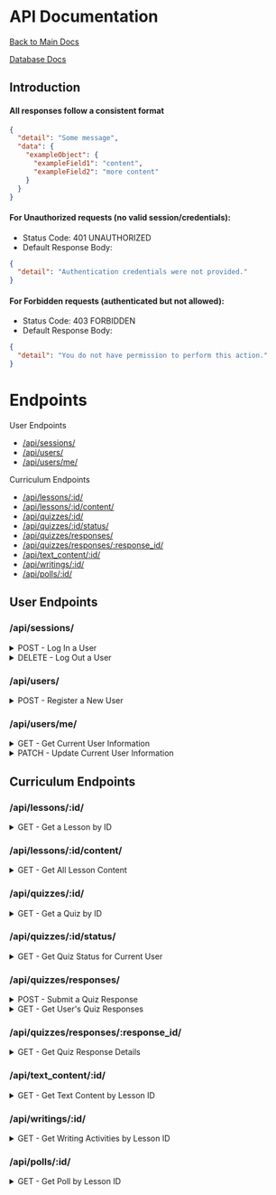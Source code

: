 # API Documentation

[Back to Main Docs](../README.md)

[Database Docs](./database-diagram.md)

## Introduction

#### All responses follow a consistent format

```json
{
  "detail": "Some message",
  "data": {
    "exampleObject": {
      "exampleField1": "content",
      "exampleField2": "more content"
    }
  }
}
```

#### For **Unauthorized** requests (no valid session/credentials):

- Status Code: 401 UNAUTHORIZED
- Default Response Body:

```json
{
  "detail": "Authentication credentials were not provided."
}
```

#### For **Forbidden** requests (authenticated but not allowed):

- Status Code: 403 FORBIDDEN
- Default Response Body:

```json
{
  "detail": "You do not have permission to perform this action."
}
```

# Endpoints

User Endpoints

- [/api/sessions/](#apisessions)
- [/api/users/](#apiusers)
- [/api/users/me/](#apiusersme)

Curriculum Endpoints

- [/api/lessons/:id/](#apilessonsid)
- [/api/lessons/:id/content/](#apilessonsidcontent)
- [/api/quizzes/:id/](#apiquizzesid)
- [/api/quizzes/:id/status/](#apiquizzesidstatus)
- [/api/quizzes/responses/](#apiquizzesresponses)
- [/api/quizzes/responses/:response_id/](#apiquizzesresponsesresponse_id)
- [/api/text_content/:id/](#apitext_contentid)
- [/api/writings/:id/](#apiwritingsid)
- [/api/polls/:id/](#apipolls_id)

## User Endpoints

### /api/sessions/

<details>
<summary>POST - Log In a User</summary>
Logs in a user with valid credentials and returns the current user's information.

- Require Authentication: false
- Request

  - Method `POST`
  - URL: /api/sessions/
  - Headers:
    - Content-Type: application/json
  - Body:

    ```json
    {
      "username": "js01ca28",
      "password": "secret password"
    }
    ```

- Successful Response

  - Status Code: 200
  - Headers:
    - Content-Type: application/json
  - Body:

    ```json
    {
      "detail": "Login successful",
      "data": {
        "user": {
          "id": 1,
          "username": "js01ca28",
          "display_name": "John Smith",
          "facility_id": "94805897432092394720",
          "profile_picture": "cdn://user/1?height=100&width=100",
          "consent": false,
          "preferences": {
            "theme": "light",
            "text_size": "txt-base"
          }
        }
      }
    }
    ```

- Error Response: Invalid credentials

  - Status Code: 401
  - Headers:
    - Content-Type: application/json
  - Body:

    ```json
    {
      "detail": "Invalid credentials"
    }
    ```

- Error response: Body validation errors

  - Status Code: 400
  - Headers:
    - Content-Type: application/json
  - Body:

    ```json
    {
      "detail": {
        "username": "Username is required",
        "password": "Password is required"
      }
    }
    ```
</details>

<details>
<summary>DELETE - Log Out a User</summary>
Ends the current user session.

- Require Authentication: true
- Request

  - Method: DELETE
  - URL: /api/sessions/
  - Body: none

- Successful Response

  - Status Code: 200
  - Headers:
    - Content-Type: application/json
  - Body:

    ```json
    {
      "detail": "Logout successful",
      "status": 200
    }
    ```
</details>

### /api/users/

<details>
<summary>POST - Register a New User</summary>
Creates a new user, logs them in, and returns the user's information.

- Require Authentication: false
- Request

  - Method `POST`
  - URL: /api/users/
  - Headers:
    - Content-Type: application/json
  - Body:

    ```json
    {
      "username": "js01ca28",
      "password": "secret password",
      "password_confirm": "secret password",
      "display_name": "John Smith",
      "facility_id": "94805897432092394720",
      "consent": false
    }
    ```

- Successful Response

  - Status Code: 201
  - Headers:
    - Content-Type: application/json
  - Body:

    ```json
    {
      "detail": "Registration successful",
      "data": {
        "user": {
          "id": 1,
          "username": "js01ca28",
          "display_name": "John Smith",
          "facility_id": "94805897432092394720",
          "profile_picture": null,
          "consent": false,
          "preferences": {
            "theme": "light",
            "text_size": "txt-base"
          }
        }
      }
    }
    ```

- Error response: Password validation errors

  - Status Code: 400
  - Headers:
    - Content-Type: application/json
  - Body:

    ```json
    {
      "detail": {
        "password": ["Password must be at least 8 characters long", "Password must contain at least one digit"]
      }
    }
    ```

- Error response: Passwords don't match

  - Status Code: 400
  - Headers:
    - Content-Type: application/json
  - Body:

    ```json
    {
      "detail": {
        "password": "Password fields didn't match."
      }
    }
    ```
</details>

### /api/users/me/

<details>
<summary>GET - Get Current User Information</summary>
Returns information about the currently authenticated user.

- Require Authentication: true
- Request

  - Method `GET`
  - URL: /api/users/me/
  - Headers:
    - Content-Type: application/json
  - Body: None

- Successful Response

  - Status Code: 200
  - Headers:
    - Content-Type: application/json
  - Body:

    ```json
    {
      "data": {
        "user": {
          "id": 1,
          "username": "js01ca28",
          "display_name": "John Smith",
          "facility_id": "94805897432092394720",
          "profile_picture": "cdn://user/1?height=100&width=100",
          "consent": false,
          "preferences": {
            "theme": "light",
            "text_size": "txt-base"
          }
        }
      },
      "status": 200
    }
    ```
</details>

<details>
<summary>PATCH - Update Current User Information</summary>
Updates the current user's information.

- Require Authentication: true
- Request

  - Method `PATCH`
  - URL: /api/users/me/
  - Headers:
    - Content-Type: application/json
  - Body:

    ```json
    {
      "display_name": "Jane Smith",
      "profile_picture": "https://example.com/profile.jpg",
      "consent": true,
      "theme": "dark",
      "text_size": "txt-lg"
    }
    ```

- Successful Response

  - Status Code: 200
  - Headers:
    - Content-Type: application/json
  - Body:

    ```json
    {
      "detail": "User information updated successfully",
      "data": {
        "user": {
          "id": 1,
          "username": "js01ca28",
          "display_name": "Jane Smith",
          "facility_id": "94805897432092394720",
          "profile_picture": "https://example.com/profile.jpg",
          "consent": true,
          "preferences": {
            "theme": "dark",
            "text_size": "txt-lg"
          }
        }
      },
      "status": 200
    }
    ```

- Error response: Validation errors

  - Status Code: 400
  - Headers:
    - Content-Type: application/json
  - Body:

    ```json
    {
      "detail": "Failed to update user information",
      "data": {
        "theme": ["Theme is not a valid option."]
      },
      "status": 400
    }
    ```
</details>

## Curriculum Endpoints

### /api/lessons/:id/

<details>
<summary>GET - Get a Lesson by ID</summary>
Retrieves a lesson by its ID.

- Require Authentication: true
- Request

  - Method `GET`
  - URL: /api/lessons/:id
  - Body: None

- Successful Response

  - Status Code: 200
  - Headers:
    - Content-Type: application/json
  - Body:

    ```json
    {
      "detail": "successfully found resource by given id",
      "data": {
        "id": 1,
        "title": "Introduction to College",
        "description": "Learn about the basics of college life and academics",
        "objectives": ["Understand college structures", "Learn about academic resources"],
        "order": 1,
        "tags": ["orientation", "basics"]
      }
    }
    ```

- Error Response: Lesson not found

  - Status Code: 404
  - Headers:
    - Content-Type: application/json
  - Body:

    ```json
    {
      "detail": "cannot find a lesson with this id"
    }
    ```
</details>

### /api/lessons/:id/content/

<details>
<summary>GET - Get All Lesson Content</summary>
Retrieves all content associated with a lesson including text, quizzes, polls, and writing activities.

- Require Authentication: true
- Request

  - Method `GET`
  - URL: /api/lessons/:id/content
  - Body: None

- Successful Response

  - Status Code: 200
  - Headers:
    - Content-Type: application/json
  - Body:

    ```json
    {
      "detail": "Successfully retrieved lesson content",
      "data": {
        "lesson": {
          "id": 1,
          "title": "Introduction to College",
          "description": "Learn about the basics of college life and academics",
          "objectives": ["Understand college structures", "Learn about academic resources"],
          "order": 1,
          "tags": ["orientation", "basics"],
          "activities": {
            "1": {
              "id": 1,
              "lessonId": 1,
              "type": "TextContent",
              "title": "What is College?",
              "content": "College is a place where...",
              "order": 1
            },
            "2": {
              "id": 1,
              "lessonId": 1,
              "type": "Quiz",
              "title": "Basic College Knowledge",
              "instructions": "Answer the following questions",
              "order": 2,
              "passingScore": 70,
              "feedbackConfig": {
                "default": "Keep studying!",
                "ranges": [
                  {
                    "min": 0,
                    "max": 60,
                    "feedback": "You need to review the material"
                  },
                  {
                    "min": 61,
                    "max": 100,
                    "feedback": "Great job!"
                  }
                ]
              },
              "questions": [
                {
                  "id": 1,
                  "quizId": 1,
                  "questionText": "What is a college credit?",
                  "questionType": "multiple_choice",
                  "hasCorrectAnswer": true,
                  "choices": {
                    "options": [
                      {"id": "a", "text": "A type of loan"},
                      {"id": "b", "text": "A unit of academic measurement"},
                      {"id": "c", "text": "A grade level"}
                    ],
                    "correct_answers": ["b"]
                  },
                  "isRequired": true,
                  "order": 1,
                  "feedbackConfig": {
                    "correct": "Well done!",
                    "incorrect": "A credit is a unit of academic measurement."
                  }
                }
              ]
            }
          }
        }
      }
    }
    ```
</details>

### /api/quizzes/:id/

<details>
<summary>GET - Get a Quiz by ID</summary>
Retrieves a quiz by its lesson ID including all associated questions.

- Require Authentication: true
- Request

  - Method `GET`
  - URL: /api/quizzes/:id
  - Body: None

- Successful Response

  - Status Code: 200
  - Headers:
    - Content-Type: application/json
  - Body:

    ```json
    {
      "detail": "successfully found resource by given id",
      "data": {
        "quiz": {
          "id": 1,
          "lessonId": 1,
          "type": "Quiz",
          "title": "College Knowledge Assessment",
          "instructions": "Complete all questions",
          "order": 2,
          "passingScore": 70,
          "feedbackConfig": {
            "default": "Keep studying!",
            "ranges": [
              {
                "min": 0,
                "max": 60,
                "feedback": "You need more review"
              },
              {
                "min": 61,
                "max": 100,
                "feedback": "Well done!"
              }
            ]
          }
        },
        "questions": [
          {
            "id": 1,
            "quizId": 1,
            "questionText": "What is a syllabus?",
            "questionType": "multiple_choice",
            "hasCorrectAnswer": true,
            "choices": {
              "options": [
                {"id": "a", "text": "A classroom building"},
                {"id": "b", "text": "A course outline document"},
                {"id": "c", "text": "A type of degree"}
              ],
              "correct_answers": ["b"]
            },
            "isRequired": true,
            "order": 1,
            "feedbackConfig": {
              "correct": "Correct!",
              "incorrect": "A syllabus is a document that outlines the course"
            }
          }
        ]
      }
    }
    ```

- Error Response: Quiz not found

  - Status Code: 404
  - Headers:
    - Content-Type: application/json
  - Body:

    ```json
    {
      "detail": "cannot find quiz with this id"
    }
    ```
</details>

### /api/quizzes/:id/status/

<details>
<summary>GET - Get Quiz Status for Current User</summary>
Retrieves the current user's status for a specific quiz, including completion status and score.

- Require Authentication: true
- Request

  - Method `GET`
  - URL: /api/quizzes/:id/status
  - Body: None

- Successful Response (Completed Quiz)

  - Status Code: 200
  - Headers:
    - Content-Type: application/json
  - Body:

    ```json
    {
      "detail": "Retrieved quiz completion status",
      "data": {
        "quiz_id": 1,
        "is_complete": true,
        "completion_percentage": 100.0,
        "score": 80
      }
    }
    ```

- Successful Response (Not Started Quiz)

  - Status Code: 200
  - Headers:
    - Content-Type: application/json
  - Body:

    ```json
    {
      "detail": "No response found for this quiz",
      "data": {
        "quiz_id": 1,
        "is_complete": false,
        "completion_percentage": 0.0,
        "score": null
      }
    }
    ```

- Error Response: Quiz not found

  - Status Code: 404
  - Headers:
    - Content-Type: application/json
  - Body:

    ```json
    {
      "detail": "Quiz not found"
    }
    ```
</details>

### /api/quizzes/responses/

<details>
<summary>POST - Submit a Quiz Response</summary>
Submits a user's responses to a quiz, with options for both complete submissions and partial saves.

- Require Authentication: true
- Request

  - Method: `POST`
  - URL: /api/quizzes/responses
  - Headers:
    - Content-Type: application/json
  - Body:

    ```json
    {
      "quiz_id": 1,
      "is_complete": true,
      "question_responses": [
        {
          "question_id": 1,
          "response_data": {
            "selected": "b"
          }
        },
        {
          "question_id": 2,
          "response_data": {
            "selected": ["a", "c"]
          }
        },
        {
          "question_id": 3,
          "response_data": {
            "selected": true
          }
        }
      ]
    }
    ```

- Successful Response

  - Status Code: 201
  - Headers:
    - Content-Type: application/json
  - Body:

    ```json
    {
      "detail": "Quiz response submitted successfully",
      "data": {
        "quiz_response": {
          "id": 1,
          "userId": 5,
          "quizId": 1,
          "score": 2,
          "isComplete": true,
          "completion_percentage": 100.0,
          "time_spent": null,
          "questionResponses": [
            {
              "id": 1,
              "quizResponseId": 1,
              "questionId": 1,
              "responseData": {
                "selected": "b"
              },
              "isCorrect": true,
              "time_spent": null,
              "feedback": "Well done!"
            },
            {
              "id": 2,
              "quizResponseId": 1,
              "questionId": 2,
              "responseData": {
                "selected": ["a", "c"]
              },
              "isCorrect": false,
              "time_spent": null,
              "feedback": "Please review the material."
            },
            {
              "id": 3,
              "quizResponseId": 1,
              "questionId": 3,
              "responseData": {
                "selected": true
              },
              "isCorrect": true,
              "time_spent": null,
              "feedback": "Correct!"
            }
          ]
        },
        "feedback": "Well done! You scored above the passing threshold."
      }
    }
    ```

- Error Response: Missing required questions

  - Status Code: 400
  - Headers:
    - Content-Type: application/json
  - Body:

    ```json
    {
      "detail": "Failed to submit quiz response",
      "data": {
        "question_responses": "Missing responses for required questions: [4, 5]"
      }
    }
    ```

- Error Response: Invalid quiz ID

  - Status Code: 400
  - Headers:
    - Content-Type: application/json
  - Body:

    ```json
    {
      "detail": "Failed to submit quiz response",
      "data": {
        "quiz_id": "Quiz with ID 999 does not exist"
      }
    }
    ```
</details>

<details>
<summary>GET - Get User's Quiz Responses</summary>
Retrieves a list of the current user's quiz responses, optionally filtered by quiz ID.

- Require Authentication: true
- Request

  - Method: `GET`
  - URL: /api/quizzes/responses
  - Headers:
    - Content-Type: application/json
  - Query Parameters:
    - quiz_id (optional): Filter by quiz ID

- Successful Response

  - Status Code: 200
  - Headers:
    - Content-Type: application/json
  - Body:

    ```json
    {
      "detail": "Quiz responses retrieved successfully",
      "data": {
        "quiz_responses": [
          {
            "id": 1,
            "userId": 5,
            "quizId": 1,
            "score": 2,
            "isComplete": true,
            "completion_percentage": 100.0,
            "time_spent": null,
            "questionResponses": [
              {
                "id": 1,
                "quizResponseId": 1,
                "questionId": 1,
                "responseData": {
                  "selected": "b"
                },
                "isCorrect": true,
                "time_spent": null,
                "feedback": "Well done!"
              },
              {
                "id": 2,
                "quizResponseId": 1,
                "questionId": 2,
                "responseData": {
                  "selected": ["a", "c"]
                },
                "isCorrect": false,
                "time_spent": null,
                "feedback": "Please review the material."
              }
            ]
          }
        ]
      }
    }
    ```
</details>

### /api/quizzes/responses/:response_id/

<details>
<summary>GET - Get Quiz Response Details</summary>
Retrieves detailed information about a specific quiz response.

- Require Authentication: true
- Request

  - Method: `GET`
  - URL: /api/quizzes/responses/:response_id
  - Headers:
    - Content-Type: application/json

- Successful Response

  - Status Code: 200
  - Headers:
    - Content-Type: application/json
  - Body:

    ```json
    {
      "detail": "Quiz response details retrieved successfully",
      "data": {
        "quiz_response": {
          "id": 1,
          "userId": 5,
          "quizId": 1,
          "score": 2,
          "isComplete": true,
          "completion_percentage": 100.0,
          "time_spent": null,
          "questionResponses": [
            {
              "id": 1,
              "quizResponseId": 1,
              "questionId": 1,
              "responseData": {
                "selected": "b"
              },
              "isCorrect": true,
              "time_spent": null,
              "feedback": "Well done!"
            },
            {
              "id": 2,
              "quizResponseId": 1,
              "questionId": 2,
              "responseData": {
                "selected": ["a", "c"]
              },
              "isCorrect": false,
              "time_spent": null,
              "feedback": "Please review the material."
            }
          ]
        }
      }
    }
    ```

- Error Response: Quiz response not found

  - Status Code: 404
  - Headers:
    - Content-Type: application/json
  - Body:

    ```json
    {
      "detail": "Quiz response with ID 999 not found"
    }
    ```
</details>

### /api/text_content/:id/

<details>
<summary>GET - Get Text Content by Lesson ID</summary>
Retrieves text content associated with a lesson.

- Require Authentication: true
- Request

  - Method `GET`
  - URL: /api/text_content/:id
  - Body: None

- Successful Response

  - Status Code: 200
  - Headers:
    - Content-Type: application/json
  - Body:

    ```json
    {
      "detail": "successfully found resource by given id",
      "data": [
        {
          "id": 1,
          "lessonId": 1,
          "type": "TextContent",
          "title": "Introduction to College Life",
          "content": "College life is characterized by...",
          "order": 1
        },
        {
          "id": 2,
          "lessonId": 1,
          "type": "TextContent",
          "title": "Academic Resources",
          "content": "Here are some resources you should know about...",
          "order": 2
        }
      ]
    }
    ```

- Error Response: Text content not found

  - Status Code: 404
  - Headers:
    - Content-Type: application/json
  - Body:

    ```json
    {
      "detail": "cannot find text content with this lesson id"
    }
    ```
</details>

### /api/writings/:id/

<details>
<summary>GET - Get Writing Activities by Lesson ID</summary>
Retrieves writing activities associated with a lesson.

- Require Authentication: true
- Request

  - Method `GET`
  - URL: /api/writings/:id
  - Body: None

- Successful Response

  - Status Code: 200
  - Headers:
    - Content-Type: application/json
  - Body:

    ```json
    {
      "detail": "successfully found resource by given id",
      "data": [
        {
          "id": 1,
          "lessonId": 1,
          "type": "Writing",
          "title": "Reflect on College Expectations",
          "instructions": "Write a short paragraph about your expectations for college",
          "order": 3,
          "prompts": [
            "What do you hope to learn?",
            "What challenges do you anticipate?"
          ]
        }
      ]
    }
    ```

- Error Response: Writing activity not found

  - Status Code: 404
  - Headers:
    - Content-Type: application/json
  - Body:

    ```json
    {
      "detail": "cannot find writing activity with this lesson id"
    }
    ```
</details>

### /api/polls/:id/

<details>
<summary>GET - Get Poll by Lesson ID</summary>
Retrieves a poll associated with a lesson including all poll questions.

- Require Authentication: true
- Request

  - Method `GET`
  - URL: /api/polls/:id
  - Body: None

- Successful Response

  - Status Code: 200
  - Headers:
    - Content-Type: application/json
  - Body:

    ```json
    {
      "detail": "successfully found resource by given id",
      "data": {
        "poll": {
          "id": 1,
          "lessonId": 1,
          "type": "Poll",
          "title": "Your College Plans",
          "instructions": "Answer the following questions about your college plans",
          "order": 4,
          "config": {
            "show_results": true
          }
        },
        "pollQuestions": [
          {
            "id": 1,
            "pollId": 1,
            "questionText": "What are your academic goals?",
            "options": [
              "Transfer to a 4-year university",
              "Complete an associate's degree",
              "Learn job skills",
              "Personal enrichment"
            ],
            "allowMultiple": true,
            "order": 1
          }
        ]
      }
    }
    ```

- Error Response: Poll not found

  - Status Code: 404
  - Headers:
    - Content-Type: application/json
  - Body:

    ```json
    {
      "detail": "cannot find poll with this lesson id"
    }
    ```
</details>